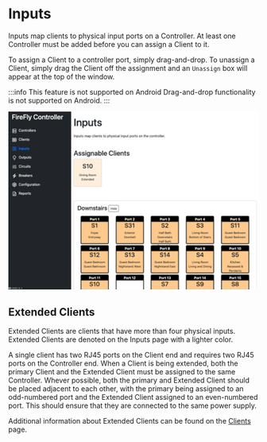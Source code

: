 # Inputs

Inputs map clients to physical input ports on a Controller.  At least one Controller must be added before you can assign a Client to it.

To assign a Client to a controller port, simply drag-and-drop.  To unassign a Client, simply drag the Client off the assignment and an `Unassign` box will appear at the top of the window.

:::info This feature is not supported on Android
Drag-and-drop functionality is not supported on Android.
:::

[![Inputs](./inputs.png)](https://raw.githubusercontent.com/BrentIO/FireFly/main/controller/software/controller/configuration/inputs.png)

## Extended Clients
Extended Clients are clients that have more than four physical inputs.  Extended Clients are denoted on the Inputs page with a lighter color.

A single client has two RJ45 ports on the Client end and requires two RJ45 ports on the Controller end.  When a Client is being extended, both the primary Client and the Extended Client must be assigned to the same Controller.  Whever possible, both the primary and Extended Client should be placed adjacent to each other, with the primary being assigned to an odd-numbered port and the Extended Client assigned to an even-numbered port.  This should ensure that they are connected to the same power supply.

Additional information about Extended Clients can be found on the [Clients](./clients.md) page. 

